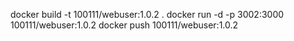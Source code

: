 docker build -t 100111/webuser:1.0.2 .
docker run -d -p 3002:3000 100111/webuser:1.0.2
docker push 100111/webuser:1.0.2
